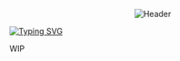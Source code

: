 <p align="center">
<img src="https://64.media.tumblr.com/5403d717d7c14c64c63b2800f460ff05/518f1ae780c738ef-be/s2048x3072/0447d02103f32a215a8ec3332beacb4d9529fec8.pnj" alt="Header">

<a href="https://git.io/typing-svg"><img src="https://readme-typing-svg.demolab.com?font=Exo+2&size=35&duration=1000&pause=1000&color=30E5F7&background=FF93D300&center=true&multiline=true&width=435&height=100&lines=Virtual+singer...;...turned+internet+icon!" alt="Typing SVG" /></a>
</p>

WIP
